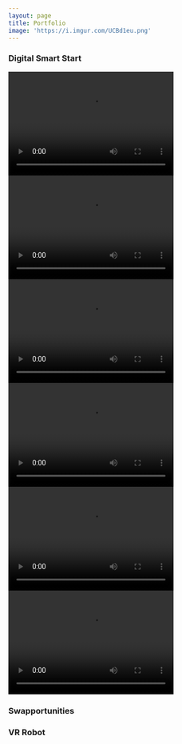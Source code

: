```yaml
---
layout: page
title: Portfolio
image: 'https://i.imgur.com/UCBd1eu.png'
---
```


### Digital Smart Start
<video width="331" height="208" controls autoplay loop>
<source src="https://i.imgur.com/az277l6.mp4" type="video/mp4">
</video><video width="331" height="208" controls autoplay loop>
<source src="https://i.imgur.com/VY3JlL1.mp4" type="video/mp4">
</video><video width="331" height="208" controls autoplay loop>
<source src="https://i.imgur.com/etgNe5m.mp4" type="video/mp4">
</video><video width="331" height="208" controls autoplay loop>
<source src="https://i.imgur.com/XzpUPBu.mp4" type="video/mp4">
</video><video width="331" height="208" controls autoplay loop>
<source src="https://i.imgur.com/chajprY.mp4" type="video/mp4">
</video><video width="331" height="208" controls autoplay loop>
<source src="https://i.imgur.com/VE5XowI.mp4" type="video/mp4">
</video>

### Swapportunities

### VR Robot
